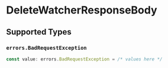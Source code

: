 # DeleteWatcherResponseBody


## Supported Types

### `errors.BadRequestException`

```typescript
const value: errors.BadRequestException = /* values here */
```

